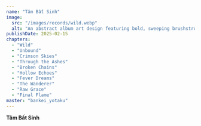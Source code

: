 ```yaml
---
name: "Tâm Bất Sinh"
image:
  src: "/images/records/wild.webp"
  alt: "An abstract album art design featuring bold, sweeping brushstrokes in crimson, deep violet, and gold with subtle guitar string patterns embedded, evoking raw energy and passion."
publishDate: 2025-02-15
chapters:
  - "Wild"
  - "Unbound"
  - "Crimson Skies"
  - "Through the Ashes"
  - "Broken Chains"
  - "Hollow Echoes"
  - "Fever Dreams"
  - "The Wanderer"
  - "Raw Grace"
  - "Final Flame"
master: "bankei_yotaku"
---
```


**Tâm Bất Sinh** 

